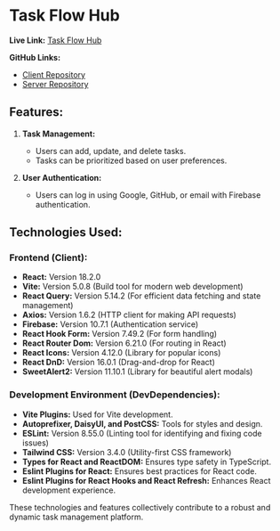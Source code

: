# Task Flow Hub

**Live Link:** [Task Flow Hub](https://task-scc-menagement-platform.surge.sh)

**GitHub Links:**
- [Client Repository](https://github.com/arifr956/Task-flow-client)
- [Server Repository](https://github.com/arifr956/Task-flow-server)

## Features:
1. **Task Management:**
   - Users can add, update, and delete tasks.
   - Tasks can be prioritized based on user preferences.

2. **User Authentication:**
   - Users can log in using Google, GitHub, or email with Firebase authentication.

## Technologies Used:

### Frontend (Client):
- **React:** Version 18.2.0
- **Vite:** Version 5.0.8 (Build tool for modern web development)
- **React Query:** Version 5.14.2 (For efficient data fetching and state management)
- **Axios:** Version 1.6.2 (HTTP client for making API requests)
- **Firebase:** Version 10.7.1 (Authentication service)
- **React Hook Form:** Version 7.49.2 (For form handling)
- **React Router Dom:** Version 6.21.0 (For routing in React)
- **React Icons:** Version 4.12.0 (Library for popular icons)
- **React DnD:** Version 16.0.1 (Drag-and-drop for React)
- **SweetAlert2:** Version 11.10.1 (Library for beautiful alert modals)

### Development Environment (DevDependencies):
- **Vite Plugins:** Used for Vite development.
- **Autoprefixer, DaisyUI, and PostCSS:** Tools for styles and design.
- **ESLint:** Version 8.55.0 (Linting tool for identifying and fixing code issues)
- **Tailwind CSS:** Version 3.4.0 (Utility-first CSS framework)
- **Types for React and ReactDOM:** Ensures type safety in TypeScript.
- **Eslint Plugins for React:** Ensures best practices for React code.
- **Eslint Plugins for React Hooks and React Refresh:** Enhances React development experience.

These technologies and features collectively contribute to a robust and dynamic task management platform.
